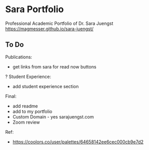 # Sara Portfolio
Professional Academic Portfolio of Dr. Sara Juengst
https://magmesser.github.io/sara-juengst/

## To Do

Publications:
- get links from sara for read now buttons

? Student Experience:
- add student experience section

Final:
- add readme
- add to my portfolio
- Custom Domain - yes sarajuengst.com
- Zoom review 

Ref:
- https://coolors.co/user/palettes/64658142ee6cec000cb9e7d2
